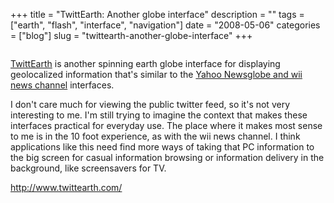 +++
title = "TwittEarth: Another globe interface"
description = ""
tags = ["earth", "flash", "interface", "navigation"]
date = "2008-05-06"
categories = ["blog"]
slug = "twittearth-another-globe-interface"
+++



<p><a href="http://www.flickr.com/photos/jibbajabba/2470529835/"><img src="//farm4.static.flickr.com/3037/2470529835_46a70624ab_o.png" class="notebook-image" alt="" /></a></p>
<p><a href="http://www.twittearth.com/">TwittEarth</a> is another spinning earth globe interface for displaying geolocalized information that's similar to the <a href="yahoo-newsglobe-vs-wii-news-channel.html">Yahoo Newsglobe and wii news channel</a> interfaces. </p>
<p>I don't care much for viewing the public twitter feed, so it's not very interesting to me. I'm still trying to imagine the context that makes these interfaces practical for everyday use. The place where it makes most sense to me is in the 10 foot experience, as with the wii news channel. I think applications like this need find more ways of taking that PC information to the big screen for casual information browsing or information delivery in the background, like screensavers for TV.</p>
    
  <a href="http://www.twittearth.com/">http://www.twittearth.com/</a>
